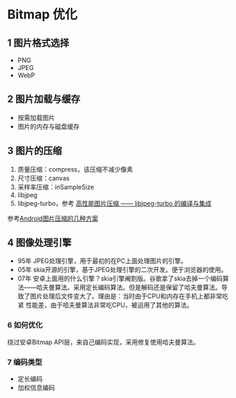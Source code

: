 # Bitmap 优化

## 1 图片格式选择

- PNG
- JPEG
- WebP

## 2 图片加载与缓存

- 按需加载图片
- 图片的内存与磁盘缓存

## 3 图片的压缩

1. 质量压缩：compress，该压缩不减少像素
2. 尺寸压缩：canvas
3. 采样率压缩：inSampleSize
4. libjpeg
5. libjpeg-turbo，参考 [高性能图片压缩 —— libjpeg-turbo 的编译与集成](https://juejin.im/post/5cb1d6f7518825186d653aa7)

参考[Android图片压缩的几种方案](https://mp.weixin.qq.com/s/-ixGY5E34Fbsy0N3-XTk-Q?)

## 4 图像处理引擎

- 95年 JPEG处理引擎，用于最初的在PC上面处理图片的引擎。
- 05年 skia开源的引擎，基于JPEG处理引擎的二次开发。便于浏览器的使用。
- 07年 安卓上面用的什么引擎？skia引擎阉割版。谷歌拿了skia去掉一个编码算法——哈夫曼算法。采用定长编码算法。但是解码还是保留了哈夫曼算法。导致了图片处理后文件变大了。理由是：当时由于CPU和内存在手机上都非常吃紧 性能差，由于哈夫曼算法非常吃CPU，被迫用了其他的算法。

### 6 如何优化

绕过安卓Bitmap API层，来自己编码实现，采用修复使用哈夫曼算法。

### 7 编码类型

- 定长编码
- 加权信息编码
